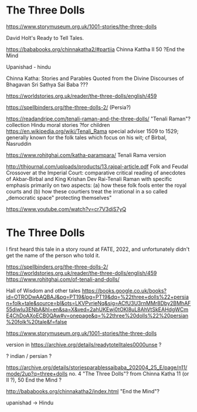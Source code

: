# The Three Dolls

https://www.storymuseum.org.uk/1001-stories/the-three-dolls

David Holt's Ready to Tell Tales.

https://bababooks.org/chinnakatha2/#partiia Chinna Kattha II 50 ?End the Mind

Upanishad - hindu 

Chinna Katha: Stories and Parables Quoted from the Divine Discourses of Bhagavan Sri Sathya Sai Baba ???

https://worldstories.org.uk/reader/the-three-dolls/english/459

https://spellbinders.org/the-three-dolls-2/ (Persia?)

https://readandripe.com/tenali-raman-and-the-three-dolls/ "Tenali Raman"? collection Hindu moral stories ?for children 
https://en.wikipedia.org/wiki/Tenali_Rama special adviser  1509 to 1529; generally known for the folk tales which focus on his wit; cf Birbal, Nasruddin

https://www.rohitghai.com/katha-parampara/
Tenali Rama version

http://tlhjournal.com/uploads/products/13.rajpal-article.pdf Folk and Feudal Crossover at the Imperial Court: comparative critical reading of anecdotes
of Akbar-Birbal and King Krishan Dev Rai-Tenali Raman with specific emphasis primarily on two aspects: (a) how these folk fools enter the royal courts and (b) how these courtiers treat the irrational in a so called „democratic space‟ protecting themselves"


https://www.youtube.com/watch?v=cr7V3diS7yQ

# The Three Dolls

I first heard this tale in a story round at FATE, 2022, and unfortunately didn't get the name of the person who told it.

https://spellbinders.org/the-three-dolls-2/
https://worldstories.org.uk/reader/the-three-dolls/english/459
https://www.rohitghai.com/of-tenali-and-dolls/

Hall of Wisdom and other tales
https://books.google.co.uk/books?id=OTRODwAAQBAJ&pg=PT19&lpg=PT19&dq=%22three+dolls%22+persian+folk+tale&source=bl&ots=LKVPvrieNq&sig=ACfU3U3rnMMr8Dby2BMhAF55diwIu3ENbA&hl=en&sa=X&ved=2ahUKEwj0tOKl8uL8AhVtSkEAHdgWCmE4ChDoAXoECB0QAw#v=onepage&q=%22three%20dolls%22%20persian%20folk%20tale&f=false

https://www.storymuseum.org.uk/1001-stories/the-three-dolls

version in https://archive.org/details/readytotelltales0000unse ?

? indian / persian ?

https://archive.org/details/storiesparablessaibaba_202004_25_E/page/n11/mode/2up?q=three+dolls no. 4 "The Three Dolls"? from Chinna Katha 11 (or II ?), 50 End the Mind ?

http://bababooks.org/chinnakatha2/index.html "End the Mind"?

upanishad -> Hindu
